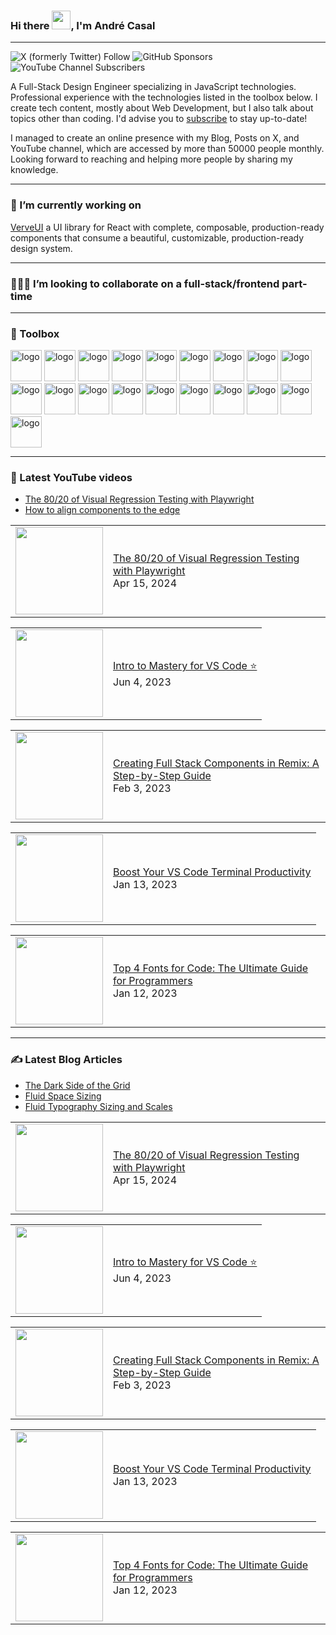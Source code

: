 ### Hi there <img src="https://raw.githubusercontent.com/MartinHeinz/MartinHeinz/master/wave.gif" width="30px">, I'm André Casal

***

![X (formerly Twitter) Follow](https://img.shields.io/twitter/follow/andrecasaldev) ![GitHub Sponsors](https://img.shields.io/github/sponsors/andrecasal)
 ![YouTube Channel Subscribers](https://img.shields.io/youtube/channel/subscribers/UCAVNclj3DbLvdJE5CUHfumg)


A Full-Stack Design Engineer specializing in JavaScript technologies. Professional experience with the technologies listed in the toolbox below.
I create tech content, mostly about Web Development, but I also talk about topics other than coding. I'd advise you to [subscribe](https://andrecasal.com/articles) to stay up-to-date!

I managed to create an online presence with my Blog, Posts on X, and YouTube channel, which are accessed by more than 50000 people monthly.
Looking forward to reaching and helping more people by sharing my knowledge.

***

### 🔭 I’m currently working on
[VerveUI](https://verveui.pro/) a UI library for React with complete, composable, production-ready components that consume a beautiful, customizable, production-ready design system.

***

### 🧑‍🤝‍🧑 I’m looking to collaborate on a full-stack/frontend part-time

***

### 🧰 Toolbox
     
<img src="https://cdn.jsdelivr.net/gh/devicons/devicon@latest/icons/vscode/vscode-original-wordmark.svg" alt="logo" width="50" height="50"/> <img src="https://cdn.jsdelivr.net/gh/devicons/devicon@latest/icons/html5/html5-original-wordmark.svg" alt="logo" width="50" height="50"/> <img src="https://cdn.jsdelivr.net/gh/devicons/devicon@latest/icons/css3/css3-original-wordmark.svg" alt="logo" width="50" height="50"/> <img src="https://cdn.jsdelivr.net/gh/devicons/devicon@latest/icons/javascript/javascript-original.svg" alt="logo" width="50" height="50"/> <img src="https://cdn.jsdelivr.net/gh/devicons/devicon@latest/icons/react/react-original-wordmark.svg" alt="logo" width="50" height="50"/> <img src="https://cdn.jsdelivr.net/gh/devicons/devicon@latest/icons/tailwindcss/tailwindcss-original.svg" alt="logo" width="50" height="50"/> <img src="https://cdn.jsdelivr.net/gh/devicons/devicon@latest/icons/nodejs/nodejs-original-wordmark.svg" alt="logo" width="50" height="50"/> <img src="https://cdn.jsdelivr.net/gh/devicons/devicon@latest/icons/npm/npm-original-wordmark.svg" alt="logo" width="50" height="50"/> <img src="https://cdn.jsdelivr.net/gh/devicons/devicon@latest/icons/reactrouter/reactrouter-original-wordmark.svg" alt="logo" width="50" height="50"/> <img src="https://cdn.jsdelivr.net/gh/devicons/devicon@latest/icons/sqlite/sqlite-original-wordmark.svg" alt="logo" width="50" height="50"/> <img src="https://cdn.jsdelivr.net/gh/devicons/devicon@latest/icons/playwright/playwright-original.svg" alt="logo" width="50" height="50"/> <img src="https://cdn.jsdelivr.net/gh/devicons/devicon@latest/icons/vitejs/vitejs-original.svg" alt="logo" width="50" height="50"/> <img src="https://cdn.jsdelivr.net/gh/devicons/devicon@latest/icons/vitest/vitest-original.svg" alt="logo" width="50" height="50"/> <img src="https://cdn.jsdelivr.net/gh/devicons/devicon@latest/icons/chrome/chrome-original.svg" alt="logo" width="50" height="50"/> <img src="https://cdn.jsdelivr.net/gh/devicons/devicon@latest/icons/sentry/sentry-original.svg" alt="logo" width="50" height="50"/> <img src="https://cdn.jsdelivr.net/gh/devicons/devicon@latest/icons/grafana/grafana-original-wordmark.svg" alt="logo" width="50" height="50"/> <img src="https://cdn.jsdelivr.net/gh/devicons/devicon@latest/icons/markdown/markdown-original.svg" alt="logo" width="50" height="50"/> <img src="https://cdn.jsdelivr.net/gh/devicons/devicon@latest/icons/apple/apple-original.svg" alt="logo" width="50" height="50"/> <img src="https://cdn.jsdelivr.net/gh/devicons/devicon@latest/icons/homebrew/homebrew-original-wordmark.svg" alt="logo" width="50" height="50"/>
          
***

### 📸 Latest YouTube videos
- [The 80/20 of Visual Regression Testing with Playwright](https://youtu.be/ltEXvyepzpA)
- [How to align components to the edge](https://youtu.be/ygoNRVkTcZA)
<!-- YOUTUBE-VIDEOS-LIST:START --><table style="width:100%;"><tr><td><a href="https://www.youtube.com/watch?v=ltEXvyepzpA"><img width="140px" src="http://img.youtube.com/vi/ltEXvyepzpA/maxresdefault.jpg"></a></td>
<td><a href="https://www.youtube.com/watch?v=ltEXvyepzpA">The 80/20 of Visual Regression Testing with Playwright</a><br/>Apr 15, 2024</td></tr></table>
<table style="width:100%;"><tr><td><a href="https://www.youtube.com/watch?v=d8WWrNuF3PI"><img width="140px" src="http://img.youtube.com/vi/d8WWrNuF3PI/maxresdefault.jpg"></a></td>
<td><a href="https://www.youtube.com/watch?v=d8WWrNuF3PI">Intro to Mastery for VS Code ⭐️</a><br/>Jun 4, 2023</td></tr></table>
<table style="width:100%;"><tr><td><a href="https://www.youtube.com/watch?v=82VnfU8oW0M"><img width="140px" src="http://img.youtube.com/vi/82VnfU8oW0M/maxresdefault.jpg"></a></td>
<td><a href="https://www.youtube.com/watch?v=82VnfU8oW0M">Creating Full Stack Components in Remix: A Step-by-Step Guide</a><br/>Feb 3, 2023</td></tr></table>
<table style="width:100%;"><tr><td><a href="https://www.youtube.com/watch?v=WQyJEvEyvow"><img width="140px" src="http://img.youtube.com/vi/WQyJEvEyvow/maxresdefault.jpg"></a></td>
<td><a href="https://www.youtube.com/watch?v=WQyJEvEyvow">Boost Your VS Code Terminal Productivity</a><br/>Jan 13, 2023</td></tr></table>
<table style="width:100%;"><tr><td><a href="https://www.youtube.com/watch?v=bDrztDBhsrU"><img width="140px" src="http://img.youtube.com/vi/bDrztDBhsrU/maxresdefault.jpg"></a></td>
<td><a href="https://www.youtube.com/watch?v=bDrztDBhsrU">Top 4 Fonts for Code: The Ultimate Guide for Programmers</a><br/>Jan 12, 2023</td></tr></table>
<!-- YOUTUBE-VIDEOS-LIST:END -->

***

### ✍️ Latest Blog Articles
- [The Dark Side of the Grid](https://andrecasal.com/articles/the-dark-side-of-the-grid)
- [Fluid Space Sizing](https://andrecasal.com/articles/fluid-space-sizing)
- [Fluid Typography Sizing and Scales](https://andrecasal.com/articles/fluid-typography-sizing-with-modular-scales)
<!-- BLOG-POST-LIST:START --><table style="width:100%;"><tr><td><a href="https://www.youtube.com/watch?v=ltEXvyepzpA"><img width="140px" src="http://img.youtube.com/vi/ltEXvyepzpA/maxresdefault.jpg"></a></td>
<td><a href="https://www.youtube.com/watch?v=ltEXvyepzpA">The 80/20 of Visual Regression Testing with Playwright</a><br/>Apr 15, 2024</td></tr></table>
<table style="width:100%;"><tr><td><a href="https://www.youtube.com/watch?v=d8WWrNuF3PI"><img width="140px" src="http://img.youtube.com/vi/d8WWrNuF3PI/maxresdefault.jpg"></a></td>
<td><a href="https://www.youtube.com/watch?v=d8WWrNuF3PI">Intro to Mastery for VS Code ⭐️</a><br/>Jun 4, 2023</td></tr></table>
<table style="width:100%;"><tr><td><a href="https://www.youtube.com/watch?v=82VnfU8oW0M"><img width="140px" src="http://img.youtube.com/vi/82VnfU8oW0M/maxresdefault.jpg"></a></td>
<td><a href="https://www.youtube.com/watch?v=82VnfU8oW0M">Creating Full Stack Components in Remix: A Step-by-Step Guide</a><br/>Feb 3, 2023</td></tr></table>
<table style="width:100%;"><tr><td><a href="https://www.youtube.com/watch?v=WQyJEvEyvow"><img width="140px" src="http://img.youtube.com/vi/WQyJEvEyvow/maxresdefault.jpg"></a></td>
<td><a href="https://www.youtube.com/watch?v=WQyJEvEyvow">Boost Your VS Code Terminal Productivity</a><br/>Jan 13, 2023</td></tr></table>
<table style="width:100%;"><tr><td><a href="https://www.youtube.com/watch?v=bDrztDBhsrU"><img width="140px" src="http://img.youtube.com/vi/bDrztDBhsrU/maxresdefault.jpg"></a></td>
<td><a href="https://www.youtube.com/watch?v=bDrztDBhsrU">Top 4 Fonts for Code: The Ultimate Guide for Programmers</a><br/>Jan 12, 2023</td></tr></table>
<!-- BLOG-POST-LIST:END -->
